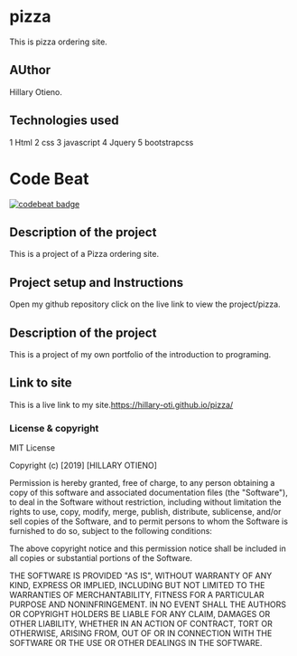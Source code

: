 # pizza
This is pizza ordering site.
## AUthor
Hillary Otieno.
## Technologies used
1 Html
2 css
3 javascript
4 Jquery
5 bootstrapcss
# Code Beat
[![codebeat badge](https://codebeat.co/badges/46af4eee-02fe-4a67-ae65-17669cb6833b)](https://codebeat.co/projects/github-com-hillary-oti-pizza-master)

## Description of the project
This is a project of a Pizza ordering site.
## Project setup and Instructions
Open my github repository
click on the live link to view the project/pizza.
## Description of the project
This is a project of my own portfolio of the introduction to programing.
## Link to site
This is a live link to my site.https://hillary-oti.github.io/pizza/
### License & copyright
MIT License

Copyright (c) [2019] [HILLARY OTIENO]

Permission is hereby granted, free of charge, to any person obtaining a copy
of this software and associated documentation files (the "Software"), to deal
in the Software without restriction, including without limitation the rights
to use, copy, modify, merge, publish, distribute, sublicense, and/or sell
copies of the Software, and to permit persons to whom the Software is
furnished to do so, subject to the following conditions:

The above copyright notice and this permission notice shall be included in all
copies or substantial portions of the Software.

THE SOFTWARE IS PROVIDED "AS IS", WITHOUT WARRANTY OF ANY KIND, EXPRESS OR
IMPLIED, INCLUDING BUT NOT LIMITED TO THE WARRANTIES OF MERCHANTABILITY,
FITNESS FOR A PARTICULAR PURPOSE AND NONINFRINGEMENT. IN NO EVENT SHALL THE
AUTHORS OR COPYRIGHT HOLDERS BE LIABLE FOR ANY CLAIM, DAMAGES OR OTHER
LIABILITY, WHETHER IN AN ACTION OF CONTRACT, TORT OR OTHERWISE, ARISING FROM,
OUT OF OR IN CONNECTION WITH THE SOFTWARE OR THE USE OR OTHER DEALINGS IN THE
SOFTWARE.
